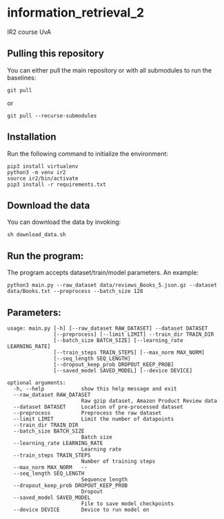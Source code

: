 # information_retrieval_2
IR2 course UvA

## Pulling this repository
You can either pull the main repository or with all submodules to run the baselines:
```
git pull
```
or
```
git pull --recurse-submodules
```

## Installation
Run the following command to initialize the environment:
```
pip3 install virtualenv
python3 -m venv ir2
source ir2/bin/activate
pip3 install -r requirements.txt
```

## Download the data
You can download the data by invoking:
```
sh download_data.sh
```

## Run the program:
The program accepts dataset/train/model parameters. An example:
```
python3 main.py --raw_dataset data/reviews_Books_5.json.gz --dataset data/Books.txt --preprocess --batch_size 128
```

## Parameters:
```
usage: main.py [-h] [--raw_dataset RAW_DATASET] --dataset DATASET
               [--preprocess] [--limit LIMIT] --train_dir TRAIN_DIR
               [--batch_size BATCH_SIZE] [--learning_rate LEARNING_RATE]
               [--train_steps TRAIN_STEPS] [--max_norm MAX_NORM]
               [--seq_length SEQ_LENGTH]
               [--dropout_keep_prob DROPOUT_KEEP_PROB]
               [--saved_model SAVED_MODEL] [--device DEVICE]

optional arguments:
  -h, --help            show this help message and exit
  --raw_dataset RAW_DATASET
                        Raw gzip dataset, Amazon Product Review data
  --dataset DATASET     Location of pre-processed dataset
  --preprocess          Preprocess the raw dataset
  --limit LIMIT         Limit the number of datapoints
  --train_dir TRAIN_DIR
  --batch_size BATCH_SIZE
                        Batch size
  --learning_rate LEARNING_RATE
                        Learning rate
  --train_steps TRAIN_STEPS
                        Number of training steps
  --max_norm MAX_NORM   --
  --seq_length SEQ_LENGTH
                        Sequence length
  --dropout_keep_prob DROPOUT_KEEP_PROB
                        Dropout
  --saved_model SAVED_MODEL
                        File to save model checkpoints
  --device DEVICE       Device to run model on
  ```
